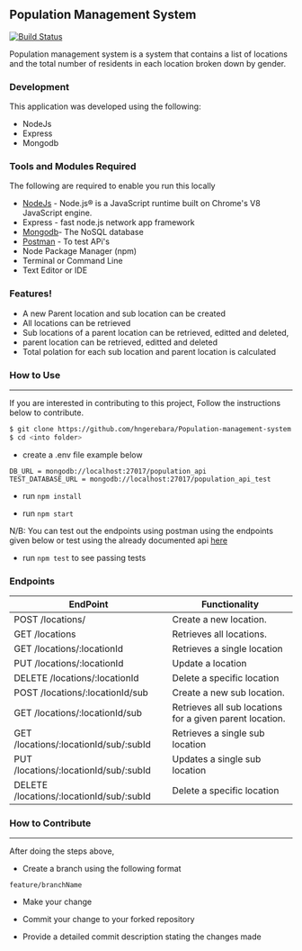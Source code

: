## Population Management System

[![Build Status](https://travis-ci.com/hngerebara/Population-management-system.svg?token=qbBk8baJpsNJr5Dz8G6p&branch=master)](https://travis-ci.com/hngerebara/Population-management-system)

Population management system is a system that contains a list of locations and the total number of residents in each location broken down by gender.


### Development

This application was developed using the following:

* NodeJs
* Express
* Mongodb

### Tools and Modules Required
The following are required to enable you run this locally
* [NodeJs](https://nodejs.org/en) - Node.js® is a JavaScript runtime built on Chrome's V8 JavaScript engine.
*  Express - fast node.js network app framework
* [Mongodb](https://docs.mongodb.com/)- The NoSQL database
* [Postman](https://www.getpostman.com/) - To test APi's
* Node Package Manager (npm)
* Terminal or Command Line
* Text Editor or IDE

### Features!

- A new Parent location and sub location can be created
- All locations can be retrieved
- Sub locations of a parent location can be retrieved, editted and deleted,
- parent location can be retrieved, editted and deleted
- Total polation for each sub location and parent location is calculated 


### How to Use
---------------------------------------------------------------------------------------------------------------------------

If you are interested in contributing to this project, Follow the instructions below to contribute.

```sh
$ git clone https://github.com/hngerebara/Population-management-system.git
$ cd <into folder>
```

* create a .env file  example below
```
DB_URL = mongodb://localhost:27017/population_api
TEST_DATABASE_URL = mongodb://localhost:27017/population_api_test
```
* run `npm install`

* run `npm start`

N/B: You can test out the endpoints using postman using the endpoints given below or test using the already documented api [here](Swagger)

* run `npm test` to see passing tests

### Endpoints

| EndPoint | Functionality |
| ------ | ------ |
| POST /locations/ | Create a new location. |
| GET /locations | Retrieves all locations. |
| GET /locations/:locationId | Retrieves a single location |
| PUT /locations/:locationId | Update a location |
| DELETE /locations/:locationId | Delete a specific location |
| POST /locations/:locationId/sub | Create a new sub location. |
| GET /locations/:locationId/sub | Retrieves all sub locations for a given parent location. |
| GET /locations/:locationId/sub/:subId | Retrieves a single sub location |
| PUT /locations/:locationId/sub/:subId | Updates a single sub location |
| DELETE /locations/:locationId/sub/:subId | Delete a specific location |


### How to Contribute
---------------------------------------------------------------------------------------------------------------------------
After doing the steps above, 

* Create a branch using the following format
```
feature/branchName 
```
* Make your change

* Commit your change to your forked repository

* Provide a detailed commit description stating the changes made


